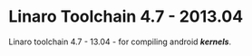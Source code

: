 Linaro Toolchain 4.7 - 2013.04
================

Linaro toolchain 4.7 - 13.04 - for compiling android **_kernels_**.
